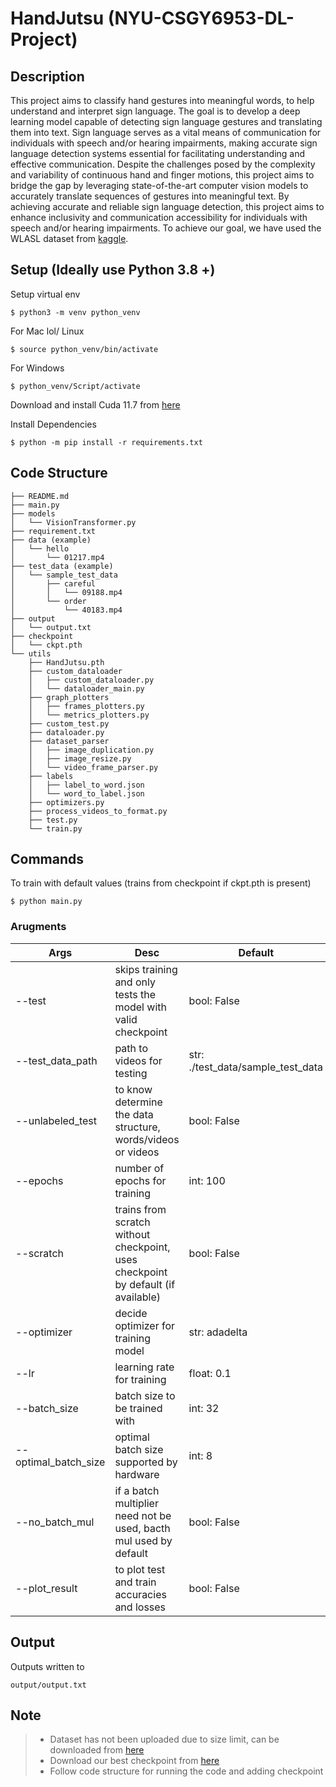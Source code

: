 # HandJutsu (NYU-CSGY6953-DL-Project)

## Description
This project aims to classify hand gestures into meaningful words, to help understand and interpret sign language. The goal is to develop a deep learning model capable of detecting sign language gestures and translating them into text. Sign language serves as a vital means of communication for individuals with speech and/or hearing impairments, making accurate sign language detection systems essential for facilitating understanding and effective communication. Despite the challenges posed by the complexity and variability of continuous hand and finger motions, this project aims to bridge the gap by leveraging state-of-the-art computer vision models to accurately translate sequences of gestures into meaningful text. By achieving accurate and reliable sign language detection, this project aims to enhance inclusivity and communication accessibility for individuals with speech and/or hearing impairments. To achieve our goal, we have used the WLASL dataset from [kaggle](https://www.kaggle.com/datasets/risangbaskoro/wlasl-processed).

## Setup (Ideally use Python 3.8 +)
Setup virtual env
```
$ python3 -m venv python_venv
```

For Mac lol/ Linux
```
$ source python_venv/bin/activate
```

For Windows
```
$ python_venv/Script/activate
```

Download and install Cuda 11.7 from [here](https://pytorch.org/get-started/locally/)

Install Dependencies
```
$ python -m pip install -r requirements.txt
```

## Code Structure
```
├── README.md
├── main.py
├── models
│   └── VisionTransformer.py
├── requirement.txt
├── data (example)
│   └── hello
│       └── 01217.mp4
├── test_data (example)
│   └── sample_test_data
│       ├── careful
│       │   └── 09188.mp4
│       └── order
│           └── 40183.mp4
├── output
│   └── output.txt
├── checkpoint
│   └── ckpt.pth
└── utils
    ├── HandJutsu.pth
    ├── custom_dataloader
    │   ├── custom_dataloader.py
    │   └── dataloader_main.py
    ├── graph_plotters
    │   ├── frames_plotters.py
    │   └── metrics_plotters.py
    ├── custom_test.py
    ├── dataloader.py
    ├── dataset_parser
    │   ├── image_duplication.py
    │   ├── image_resize.py
    │   └── video_frame_parser.py
    ├── labels
    │   ├── label_to_word.json
    │   └── word_to_label.json
    ├── optimizers.py
    ├── process_videos_to_format.py
    ├── test.py
    └── train.py
```
    
## Commands
To train with default values (trains from checkpoint if ckpt.pth is present)
```
$ python main.py
```

### Arugments
| Args | Desc | Default |
|---|---|---|
| --test | skips training and only tests the model with valid checkpoint | bool: False |
| --test_data_path | path to videos for testing | str: ./test_data/sample_test_data |
| --unlabeled_test | to know determine the data structure, words/videos or videos | bool: False |
| --epochs | number of epochs for training | int: 100 |
| --scratch | trains from scratch without checkpoint, uses checkpoint by default (if available) | bool: False |
| --optimizer | decide optimizer for training model | str: adadelta |
| --lr | learning rate for training | float: 0.1 |
| --batch_size | batch size to be trained with | int: 32 |
| --optimal_batch_size | optimal batch size supported by hardware | int: 8 |
| --no_batch_mul | if a batch multiplier need not be used, bacth mul used by default | bool: False |
| --plot_result | to plot test and train accuracies and losses | bool: False |


## Output
Outputs written to
```
output/output.txt
```

## Note
> - Dataset has not been uploaded due to size limit, can be downloaded from [here](https://www.kaggle.com/datasets/risangbaskoro/wlasl-processed) <br>
> - Download our best checkpoint from [here](https://www.kaggle.com/datasets/risangbaskoro/wlasl-processed) <br>
> - Follow code structure for running the code and adding checkpoint <br>
